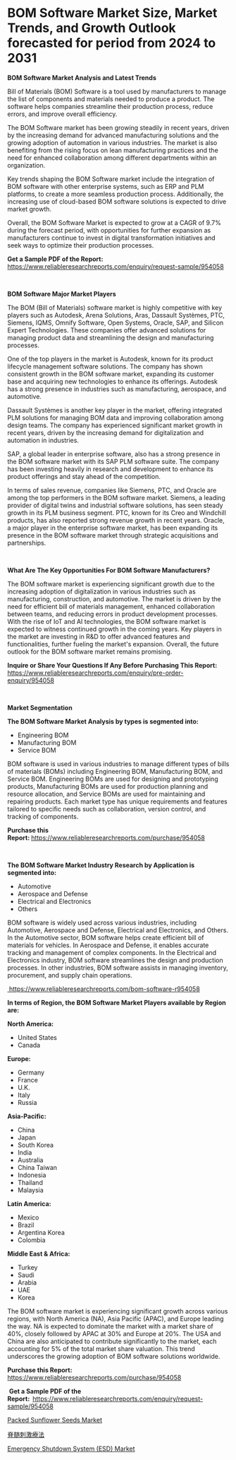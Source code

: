 <p><h1>BOM Software Market Size, Market Trends, and Growth Outlook forecasted for period from 2024 to 2031</h1></p><p><strong>BOM Software Market Analysis and Latest Trends</strong></p>
<p><p>Bill of Materials (BOM) Software is a tool used by manufacturers to manage the list of components and materials needed to produce a product. The software helps companies streamline their production process, reduce errors, and improve overall efficiency.</p><p>The BOM Software market has been growing steadily in recent years, driven by the increasing demand for advanced manufacturing solutions and the growing adoption of automation in various industries. The market is also benefiting from the rising focus on lean manufacturing practices and the need for enhanced collaboration among different departments within an organization.</p><p>Key trends shaping the BOM Software market include the integration of BOM software with other enterprise systems, such as ERP and PLM platforms, to create a more seamless production process. Additionally, the increasing use of cloud-based BOM software solutions is expected to drive market growth.</p><p>Overall, the BOM Software Market is expected to grow at a CAGR of 9.7% during the forecast period, with opportunities for further expansion as manufacturers continue to invest in digital transformation initiatives and seek ways to optimize their production processes.</p></p>
<p><strong>Get a Sample PDF of the Report:&nbsp;</strong> <a href="https://www.reliableresearchreports.com/enquiry/request-sample/954058">https://www.reliableresearchreports.com/enquiry/request-sample/954058</a></p>
<p>&nbsp;</p>
<p><strong>BOM Software Major Market Players</strong></p>
<p><p>The BOM (Bill of Materials) software market is highly competitive with key players such as Autodesk, Arena Solutions, Aras, Dassault Systèmes, PTC, Siemens, IQMS, Omnify Software, Open Systems, Oracle, SAP, and Silicon Expert Technologies. These companies offer advanced solutions for managing product data and streamlining the design and manufacturing processes.</p><p>One of the top players in the market is Autodesk, known for its product lifecycle management software solutions. The company has shown consistent growth in the BOM software market, expanding its customer base and acquiring new technologies to enhance its offerings. Autodesk has a strong presence in industries such as manufacturing, aerospace, and automotive.</p><p>Dassault Systèmes is another key player in the market, offering integrated PLM solutions for managing BOM data and improving collaboration among design teams. The company has experienced significant market growth in recent years, driven by the increasing demand for digitalization and automation in industries.</p><p>SAP, a global leader in enterprise software, also has a strong presence in the BOM software market with its SAP PLM software suite. The company has been investing heavily in research and development to enhance its product offerings and stay ahead of the competition.</p><p>In terms of sales revenue, companies like Siemens, PTC, and Oracle are among the top performers in the BOM software market. Siemens, a leading provider of digital twins and industrial software solutions, has seen steady growth in its PLM business segment. PTC, known for its Creo and Windchill products, has also reported strong revenue growth in recent years. Oracle, a major player in the enterprise software market, has been expanding its presence in the BOM software market through strategic acquisitions and partnerships.</p></p>
<p>&nbsp;</p>
<p><strong>What Are The Key Opportunities For BOM Software Manufacturers?</strong></p>
<p><p>The BOM software market is experiencing significant growth due to the increasing adoption of digitalization in various industries such as manufacturing, construction, and automotive. The market is driven by the need for efficient bill of materials management, enhanced collaboration between teams, and reducing errors in product development processes. With the rise of IoT and AI technologies, the BOM software market is expected to witness continued growth in the coming years. Key players in the market are investing in R&D to offer advanced features and functionalities, further fueling the market's expansion. Overall, the future outlook for the BOM software market remains promising.</p></p>
<p><strong>Inquire or Share Your Questions If Any Before Purchasing This Report:</strong> <a href="https://www.reliableresearchreports.com/enquiry/pre-order-enquiry/954058">https://www.reliableresearchreports.com/enquiry/pre-order-enquiry/954058</a></p>
<p>&nbsp;</p>
<p><strong>Market Segmentation</strong></p>
<p><strong>The BOM Software Market Analysis by types is segmented into:</strong></p>
<p><ul><li>Engineering BOM</li><li>Manufacturing BOM</li><li>Service BOM</li></ul></p>
<p><p>BOM software is used in various industries to manage different types of bills of materials (BOMs) including Engineering BOM, Manufacturing BOM, and Service BOM. Engineering BOMs are used for designing and prototyping products, Manufacturing BOMs are used for production planning and resource allocation, and Service BOMs are used for maintaining and repairing products. Each market type has unique requirements and features tailored to specific needs such as collaboration, version control, and tracking of components.</p></p>
<p><strong>Purchase this Report:&nbsp;</strong><a href="https://www.reliableresearchreports.com/purchase/954058">https://www.reliableresearchreports.com/purchase/954058</a></p>
<p>&nbsp;</p>
<p><strong>The BOM Software Market Industry Research by Application is segmented into:</strong></p>
<p><ul><li>Automotive</li><li>Aerospace and Defense</li><li>Electrical and Electronics</li><li>Others</li></ul></p>
<p><p>BOM software is widely used across various industries, including Automotive, Aerospace and Defense, Electrical and Electronics, and Others. In the Automotive sector, BOM software helps create efficient bill of materials for vehicles. In Aerospace and Defense, it enables accurate tracking and management of complex components. In the Electrical and Electronics industry, BOM software streamlines the design and production processes. In other industries, BOM software assists in managing inventory, procurement, and supply chain operations.</p></p>
<p><a href="https://www.reliableresearchreports.com/bom-software-r954058">&nbsp;https://www.reliableresearchreports.com/bom-software-r954058</a></p>
<p><strong>In terms of Region, the BOM Software Market Players available by Region are:</strong></p>
<p>
    <p> <strong> North America: </strong>
        <ul>
            <li>United States</li>
            <li>Canada</li>
        </ul>
        </p> 
    <p> <strong> Europe: </strong>
        <ul>
            <li>Germany</li>
            <li>France</li>
            <li>U.K.</li>
            <li>Italy</li>
            <li>Russia</li>
        </ul>
        </p> 
    <p> <strong> Asia-Pacific: </strong>
        <ul>
            <li>China</li>
            <li>Japan</li>
            <li>South Korea</li>
            <li>India</li>
            <li>Australia</li>
            <li>China Taiwan</li>
            <li>Indonesia</li>
            <li>Thailand</li>
            <li>Malaysia</li>
        </ul>
        </p> 
    <p> <strong> Latin America: </strong>
        <ul>
            <li>Mexico</li>
            <li>Brazil</li>
            <li>Argentina Korea</li>
            <li>Colombia</li>
        </ul>
        </p> 
    <p> <strong> Middle East & Africa: </strong>
        <ul>
            <li>Turkey</li>
            <li>Saudi</li>
            <li>Arabia</li>
            <li>UAE</li>
            <li>Korea</li>
        </ul>
    </p>
    </p>
<p><p>The BOM software market is experiencing significant growth across various regions, with North America (NA), Asia Pacific (APAC), and Europe leading the way. NA is expected to dominate the market with a market share of 40%, closely followed by APAC at 30% and Europe at 20%. The USA and China are also anticipated to contribute significantly to the market, each accounting for 5% of the total market share valuation. This trend underscores the growing adoption of BOM software solutions worldwide.</p></p>
<p><strong>Purchase this Report: </strong><a href="https://www.reliableresearchreports.com/purchase/954058">https://www.reliableresearchreports.com/purchase/954058</a></p>
<p>&nbsp;<strong>Get a Sample PDF of the Report:&nbsp;&nbsp;</strong><a href="https://www.reliableresearchreports.com/enquiry/request-sample/954058">https://www.reliableresearchreports.com/enquiry/request-sample/954058</a></p>
<p><strong></strong></p>
<p><p><a href="https://www.linkedin.com/pulse/packed-sunflower-seeds-market-research-report-its-history-w6cye?trackingId=xeTbYEmVPuwLI9BN1aeqxw%3D%3D">Packed Sunflower Seeds Market</a></p><p><a href="https://medium.com/@reannakling/%E8%84%8A%E9%AB%84%E5%88%BA%E6%BF%80%E7%99%82%E6%B3%95%E3%81%AE%E5%B8%82%E5%A0%B4%E8%A6%8F%E6%A8%A1%E3%81%AF-%E3%82%B0%E3%83%AD%E3%83%BC%E3%83%90%E3%83%AB%E7%94%A3%E6%A5%AD%E3%81%AB%E3%81%8A%E3%81%91%E3%82%8B%E6%9C%80%E9%81%A9%E3%81%AA%E3%83%9E%E3%83%BC%E3%82%B1%E3%83%86%E3%82%A3%E3%83%B3%E3%82%B0%E3%83%81%E3%83%A3%E3%83%8D%E3%83%AB%E3%82%92%E6%98%8E%E3%82%89%E3%81%8B%E3%81%AB%E3%81%97%E3%81%BE%E3%81%99-e1e17484abd1">脊髄刺激療法</a></p><p><a href="https://www.linkedin.com/pulse/emergency-shutdown-system-esd-market-outlook-industry-0imkc">Emergency Shutdown System (ESD) Market</a></p></p>